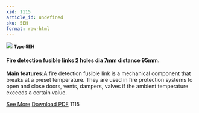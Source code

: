 ```yaml
---
xid: 1115
article_id: undefined
sku: 5EH
format: raw-html
---
```

 <img src="./1115/5EH.jpg" class="card-imgs mb-2">
 <small class="text-grey mb-2"><b>Type 5EH</b> </small>
 <h4>Fire detection fusible links
 2 holes dia 7mm distance 95mm.</h4>
 <p><b>Main features:</b>A fire detection fusible link is a mechanical component that breaks at a preset temperature.
 They are used in fire protection systems to open and close doors, vents, dampers, valves if the ambient temperature exceeds a certain value.</p>
 <div class="btns">
 <a href="../en/fire-detection-fusible-links-type-5eh.html" class="btn-red">See More</a>
 <a href="../en/pdf/9-2-3Average welding surface-Maximum permanent force-Maximum permanent load20130707.pdf " target="_blank" class="btn-red">Download PDF</a>
 <!-- <a href="http://www.ultimheat.com/cat9.html" target="_blank" class="access-link"> Access full catalogue <i class="fa fa-external-link" aria-hidden="true"></i> </a> -->
 <span class="number-btn">1115</span>
 </div>
 